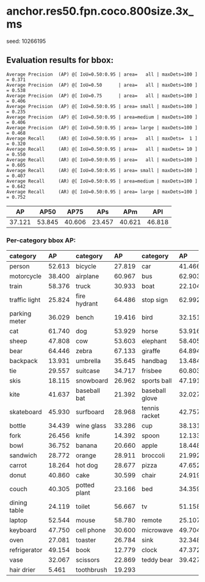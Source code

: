 # anchor.res50.fpn.coco.800size.3x_ms  

seed: 10266195

## Evaluation results for bbox:  

```  
Average Precision  (AP) @[ IoU=0.50:0.95 | area=   all | maxDets=100 ] = 0.371
Average Precision  (AP) @[ IoU=0.50      | area=   all | maxDets=100 ] = 0.538
Average Precision  (AP) @[ IoU=0.75      | area=   all | maxDets=100 ] = 0.406
Average Precision  (AP) @[ IoU=0.50:0.95 | area= small | maxDets=100 ] = 0.235
Average Precision  (AP) @[ IoU=0.50:0.95 | area=medium | maxDets=100 ] = 0.406
Average Precision  (AP) @[ IoU=0.50:0.95 | area= large | maxDets=100 ] = 0.468
Average Recall     (AR) @[ IoU=0.50:0.95 | area=   all | maxDets=  1 ] = 0.320
Average Recall     (AR) @[ IoU=0.50:0.95 | area=   all | maxDets= 10 ] = 0.550
Average Recall     (AR) @[ IoU=0.50:0.95 | area=   all | maxDets=100 ] = 0.605
Average Recall     (AR) @[ IoU=0.50:0.95 | area= small | maxDets=100 ] = 0.407
Average Recall     (AR) @[ IoU=0.50:0.95 | area=medium | maxDets=100 ] = 0.642
Average Recall     (AR) @[ IoU=0.50:0.95 | area= large | maxDets=100 ] = 0.752
```  
|   AP   |  AP50  |  AP75  |  APs   |  APm   |  APl   |  
|:------:|:------:|:------:|:------:|:------:|:------:|  
| 37.121 | 53.845 | 40.606 | 23.457 | 40.621 | 46.818 |

### Per-category bbox AP:  

| category      | AP     | category     | AP     | category       | AP     |  
|:--------------|:-------|:-------------|:-------|:---------------|:-------|  
| person        | 52.613 | bicycle      | 27.819 | car            | 41.466 |  
| motorcycle    | 38.400 | airplane     | 60.967 | bus            | 62.903 |  
| train         | 58.376 | truck        | 30.933 | boat           | 22.104 |  
| traffic light | 25.824 | fire hydrant | 64.486 | stop sign      | 62.992 |  
| parking meter | 36.029 | bench        | 19.416 | bird           | 32.151 |  
| cat           | 61.740 | dog          | 53.929 | horse          | 53.916 |  
| sheep         | 47.808 | cow          | 53.603 | elephant       | 58.405 |  
| bear          | 64.446 | zebra        | 67.133 | giraffe        | 64.894 |  
| backpack      | 13.931 | umbrella     | 35.645 | handbag        | 13.484 |  
| tie           | 29.557 | suitcase     | 34.717 | frisbee        | 60.803 |  
| skis          | 18.115 | snowboard    | 26.962 | sports ball    | 47.191 |  
| kite          | 41.637 | baseball bat | 21.392 | baseball glove | 32.027 |  
| skateboard    | 45.930 | surfboard    | 28.968 | tennis racket  | 42.757 |  
| bottle        | 34.439 | wine glass   | 33.286 | cup            | 38.131 |  
| fork          | 26.456 | knife        | 14.392 | spoon          | 12.133 |  
| bowl          | 36.752 | banana       | 20.660 | apple          | 18.448 |  
| sandwich      | 28.772 | orange       | 28.911 | broccoli       | 21.992 |  
| carrot        | 18.264 | hot dog      | 28.677 | pizza          | 47.652 |  
| donut         | 40.860 | cake         | 30.599 | chair          | 24.919 |  
| couch         | 40.305 | potted plant | 23.166 | bed            | 34.359 |  
| dining table  | 24.119 | toilet       | 56.667 | tv             | 51.158 |  
| laptop        | 52.544 | mouse        | 58.780 | remote         | 25.107 |  
| keyboard      | 47.750 | cell phone   | 30.600 | microwave      | 49.704 |  
| oven          | 27.081 | toaster      | 26.784 | sink           | 32.348 |  
| refrigerator  | 49.154 | book         | 12.779 | clock          | 47.372 |  
| vase          | 32.067 | scissors     | 22.869 | teddy bear     | 39.427 |  
| hair drier    | 5.461  | toothbrush   | 19.293 |                |        |
